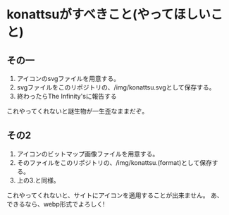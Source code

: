 # konattsuがすべきこと(やってほしいこと)

## その一
1. アイコンのsvgファイルを用意する。
2. svgファイルをこのリポジトリの、/img/konattsu.svgとして保存する。
3. 終わったらThe Infinity'sに報告する

これやってくれないと謎生物が一生歪なままだぞ。
## その2

1. アイコンのビットマップ画像ファイルを用意する。
2. そのファイルをこのリポジトリの、/img/konattsu.(format)として保存する。
3. 上の3.と同様。

これやってくれないと、サイトにアイコンを適用することが出来ません。
あ、できるなら、webp形式でよろしく!
